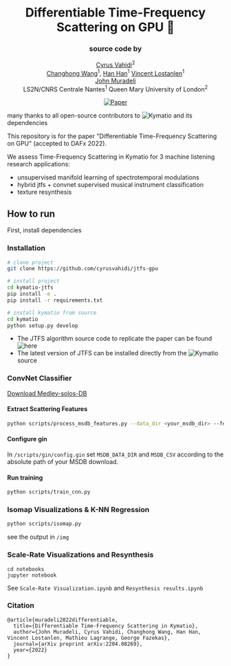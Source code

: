  <div align="center">    
  
# Differentiable Time-Frequency Scattering on GPU 🌊

### source code by
[Cyrus Vahidi]()<sup>2</sup> <br>
[Changhong Wang]()<sup>1</sup>, [Han Han]()<sup>1</sup> 
[Vincent Lostanlen]()<sup>1</sup> <br>
[John Muradeli]() <br>
LS2N/CNRS Centrale Nantes<sup>1</sup>  Queen Mary University of London<sup>2</sup>


  [![Paper](http://img.shields.io/badge/paper-arxiv.2204.08269-B31B1B.svg)](https://arxiv.org/abs/2204.08269)
  <!--
  ARXIV   
  [![Paper](http://img.shields.io/badge/arxiv-math.co:1480.1111-B31B1B.svg)](https://www.nature.com/articles/nature14539)
  -->

  <!--  
  Conference   
  -->   
  </div>
  
many thanks to all open-source contributors to ![Kymatio](https://github.com/kymatio/kymatio) and its dependencies
   
This repository is for the paper "Differentiable Time-Frequency Scattering on GPU" (accepted to DAFx 2022).

We assess Time-Frequency Scattering in Kymatio for 3 machine listening research applications:

* unsupervised manifold learning of spectrotemporal modulations
* hybrid jtfs + convnet supervised musical instrument classification
* texture resynthesis 

<!-- We also provide scale-rate visualizations:

<img src="https://user-images.githubusercontent.com/16495490/163857080-9ae52cad-9202-4fb8-a1f5-a7d008f19073.png" alt="signal" width="800">
<img src="https://user-images.githubusercontent.com/16495490/163851994-b35772b0-5f73-4eef-8417-26ad02bbb65c.png" alt="scale-rate" width="750">
 -->

## How to run   

First, install dependencies

### Installation

```bash
# clone project   
git clone https://github.com/cyrusvahidi/jtfs-gpu

# install project   
cd kymatio-jtfs
pip install -e .
pip install -r requirements.txt

# install kymatio from source
cd kymatio
python setup.py develop
```   

* The JTFS algorithm source code to replicate the paper can be found ![here](https://github.com/overLordGoldDragon/wavespin/tree/dafx2022-jtfs)
* The latest version of JTFS can be installed directly from the ![Kymatio](https://github.com/kymatio/kymatio/) source

### ConvNet Classifier

[Download Medley-solos-DB](https://zenodo.org/record/3464194)

#### Extract Scattering Features
``` bash
python scripts/process_msdb_features.py --data_dir <your_msdb_dir> --feature <feature_to_extract>
```

#### Configure gin
In `/scripts/gin/config.gin` set `MSDB_DATA_DIR` and `MSDB_CSV` according to the absolute path of your MSDB download.

#### Run training

``` bash
python scripts/train_cnn.py
```

### Isomap Visualizations & K-NN Regression
``` bash
python scripts/isomap.py
```
see the output in `/img`

### Scale-Rate Visualizations and Resynthesis
```
cd notebooks
jupyter notebook
```
See `Scale-Rate Visualization.ipynb` and `Resynthesis results.ipynb`

### Citation   
```
@article{muradeli2022differentiable,
  title={Differentiable Time-Frequency Scattering in Kymatio},
  author={John Muradeli, Cyrus Vahidi, Changhong Wang, Han Han, Vincent Lostanlen, Mathieu Lagrange, George Fazekas},
  journal={arXiv preprint arXiv:2204.08269},
  year={2022}
}
```   

